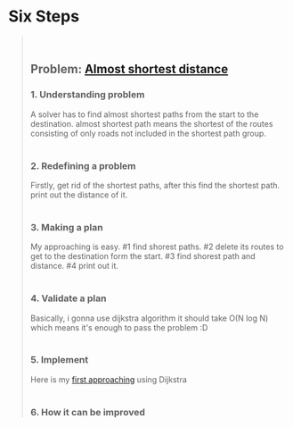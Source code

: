 # Six Steps
> <br />
>
> ## Problem: [Almost shortest distance](https://www.acmicpc.net/problem/5719)
>
> ### 1. Understanding problem
>  A solver has to find almost shortest paths from the start to the destination. almost shortest path means the 
  shortest of the routes consisting of only roads not included in the shortest path group. 
> <br />
> <br />
> ### 2. Redefining a problem
>  Firstly, get rid of the shortest paths, after this find the shortest path. print out the distance of it.
> <br />
> <br />
> ### 3. Making a plan
>  My approaching is easy. #1 find shorest paths. #2 delete its routes to get to the destination form the start.
  #3 find shorest path and distance. #4 print out it.
> <br />
> <br />
> ### 4. Validate a plan
>  Basically, i gonna use dijkstra algorithm it should take O(N log N) which means it's enough to pass the problem :D
> <br />
> <br />
> ### 5. Implement
>  Here is my [first approaching](https://github.com/DevStevenLee/Algorithm/blob/master/Dijkstra/AlmostShortestDistance_5719/AlmostShortestDistance_5719_Steven.java) using Dijkstra
> <br /> 
> <br />
> ### 6. How it can be improved
>
>
>

